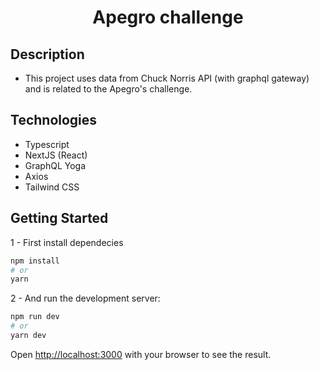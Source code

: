 <h1 align="center" >Apegro challenge</h1>

## Description

- This project uses data from Chuck Norris API (with graphql gateway) and is related to the Apegro's challenge.

## Technologies

- Typescript
- NextJS (React)
- GraphQL Yoga
- Axios
- Tailwind CSS

## Getting Started

1 - First install dependecies

```bash
npm install
# or
yarn
```

2 - And run the development server:

```bash
npm run dev
# or
yarn dev
```

Open [http://localhost:3000](http://localhost:3000) with your browser to see the result.
